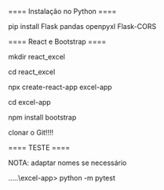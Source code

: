 ==== Instalação no Python ====

pip install Flask pandas openpyxl Flask-CORS

==== React e Bootstrap ====

mkdir react_excel

cd react_excel

npx create-react-app excel-app

cd excel-app

npm install bootstrap

clonar o Git!!!!

==== TESTE ====

NOTA: adaptar nomes se necessário

.....\excel-app> python -m pytest
